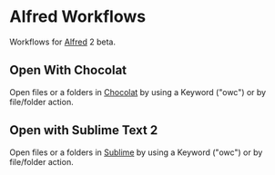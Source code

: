 Alfred Workflows
================
Workflows for [Alfred](http://www.alfredapp.com/) 2 beta.

Open With Chocolat
---
Open files or a folders in [Chocolat](http://www.chocolatapp.com) by using a Keyword ("owc") or by file/folder action.


Open with Sublime Text 2
---
Open files or a folders in [Sublime](http://www.sublimetext.com/) by using a Keyword ("owc") or by file/folder action.
